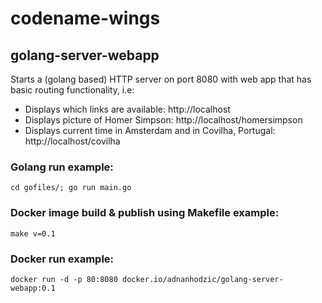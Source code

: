 # codename-wings

## golang-server-webapp

Starts a (golang based) HTTP server on port 8080 with web app that has basic routing functionality, i.e:

* Displays which links are available: http://localhost
* Displays picture of Homer Simpson: http://localhost/homersimpson
* Displays current time in Amsterdam and in Covilha, Portugal: http://localhost/covilha

### Golang run example:

```
cd gofiles/; go run main.go
```

### Docker image build & publish using Makefile example:

```
make v=0.1
```

### Docker run example:

```
docker run -d -p 80:8080 docker.io/adnanhodzic/golang-server-webapp:0.1
```
